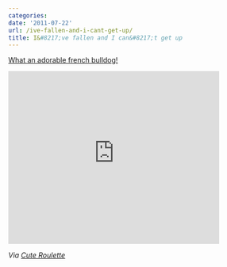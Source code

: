 ```yaml
---
categories:
date: '2011-07-22'
url: /ive-fallen-and-i-cant-get-up/
title: I&#8217;ve fallen and I can&#8217;t get up
---
```


<a href="https://www.youtube.com/watch?v=5L28TM48bF0">What an adorable french bulldog!</a>

<iframe class="alignc" width="425" height="349" src="https://www.youtube.com/embed/5L28TM48bF0" frameborder="0" allowfullscreen></iframe>

<em>Via <a href="http://cuteroulette.com/#/videos/view/147">Cute Roulette</a></em>